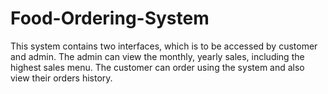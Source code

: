 # Food-Ordering-System
This system contains two interfaces, which is to be accessed by customer and admin. The admin can view the monthly, yearly sales, including the highest sales menu. The customer can order using the system and also view their orders history. 
